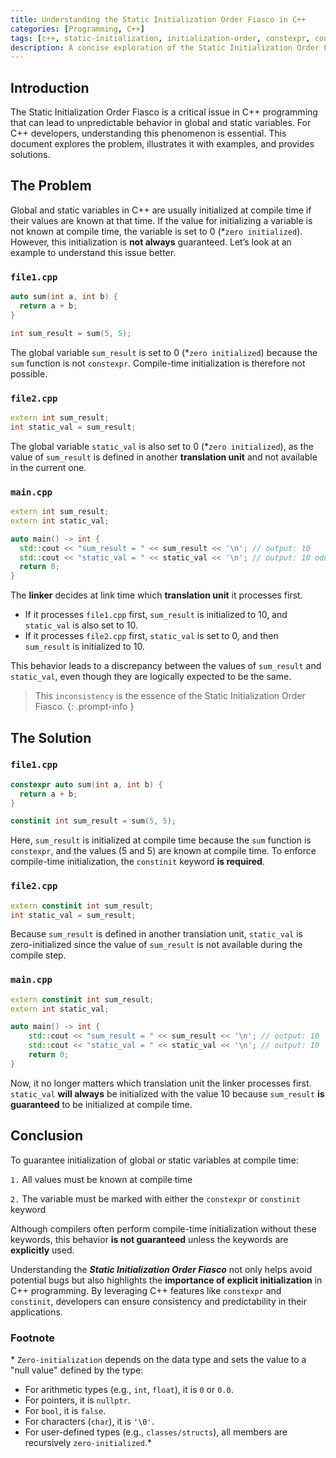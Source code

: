 ```yaml
---
title: Understanding the Static Initialization Order Fiasco in C++
categories: [Programming, C++]
tags: [c++, static-initialization, initialization-order, constexpr, constinit, global-variables, static-variables, compile-time, linker, zero-initialization]
description: A concise exploration of the Static Initialization Order Fiasco in C++, including its causes, examples, and solutions for developers.
---
```


## Introduction

The Static Initialization Order Fiasco is a critical issue in C++ programming that can lead to unpredictable behavior in global and static variables. For C++ developers, understanding this phenomenon is essential. This document explores the problem, illustrates it with examples, and provides solutions.

## The Problem

Global and static variables in C++ are usually initialized at compile time if their values are known at that time. If the value for initializing a variable is not known at compile time, the variable is set to 0 (*`zero initialized`). However, this initialization is **not always** guaranteed. Let’s look at an example to understand this issue better. 

### `file1.cpp`

```c++
auto sum(int a, int b) {
  return a + b;
}

int sum_result = sum(5, 5);
```

The global variable `sum_result` is set to 0 (*`zero initialized`) because the `sum` function is not `constexpr`. Compile-time initialization is therefore not possible.

### `file2.cpp`

```c++
extern int sum_result;
int static_val = sum_result;
```

The global variable `static_val` is also set to 0 (*`zero initialized`), as the value of `sum_result` is defined in another **translation unit** and not available in the current one.

### `main.cpp`

```c++
extern int sum_result;
extern int static_val;

auto main() -> int {
  std::cout << "sum_result = " << sum_result << '\n'; // output: 10
  std::cout << "static_val = " << static_val << '\n'; // output: 10 oder 0
  return 0;
}
```

The **linker** decides at link time which **translation unit** it processes first.
- If it processes `file1.cpp` first, `sum_result` is initialized to 10, and `static_val` is also set to 10.
- If it processes `file2.cpp` first, `static_val` is set to 0, and then `sum_result` is initialized to 10.

This behavior leads to a discrepancy between the values of `sum_result` and `static_val`, even though they are logically expected to be the same. 

> This `inconsistency` is the essence of the Static Initialization Order Fiasco.
{: .prompt-info }

## The Solution

### `file1.cpp`

```c++
constexpr auto sum(int a, int b) {
  return a + b;
}

constinit int sum_result = sum(5, 5);
```

Here, `sum_result` is initialized at compile time because the `sum` function is `constexpr`, and the values (5 and 5) are known at compile time. To enforce compile-time initialization, the `constinit` keyword **is required**.

### `file2.cpp`

```c++
extern constinit int sum_result; 
int static_val = sum_result;
```

Because `sum_result` is defined in another translation unit, `static_val` is zero-initialized since the value of `sum_result` is not available during the compile step.

### `main.cpp`

```c++
extern constinit int sum_result;
extern int static_val;

auto main() -> int {
	std::cout << "sum_result = " << sum_result << '\n'; // output: 10
	std::cout << "static_val = " << static_val << '\n'; // output: 10
	return 0;
}
```

Now, it no longer matters which translation unit the linker processes first. `static_val` **will always** be initialized with the value 10 because `sum_result` **is guaranteed** to be initialized at compile time.

## Conclusion

To guarantee initialization of global or static variables at compile time:

`1.` All values must be known at compile time

`2.` The variable must be marked with either the `constexpr` or `constinit` keyword

Although compilers often perform compile-time initialization without these keywords, this behavior **is not guaranteed** unless the keywords are **explicitly** used.

Understanding the ***Static Initialization Order Fiasco*** not only helps avoid potential bugs but also highlights the **importance of explicit initialization** in C++ programming. By leveraging C++ features like `constexpr` and `constinit`, developers can ensure consistency and predictability in their applications.

### Footnote
\* `Zero-initialization` depends on the data type and sets the value to a "null value" defined by the type:
- For arithmetic types (e.g., `int`, `float`), it is `0` or `0.0`.
- For pointers, it is `nullptr`.
- For `bool`, it is `false`.
- For characters (`char`), it is `'\0'`.
- For user-defined types (e.g., `classes/structs`), all members are recursively `zero-initialized`.*

